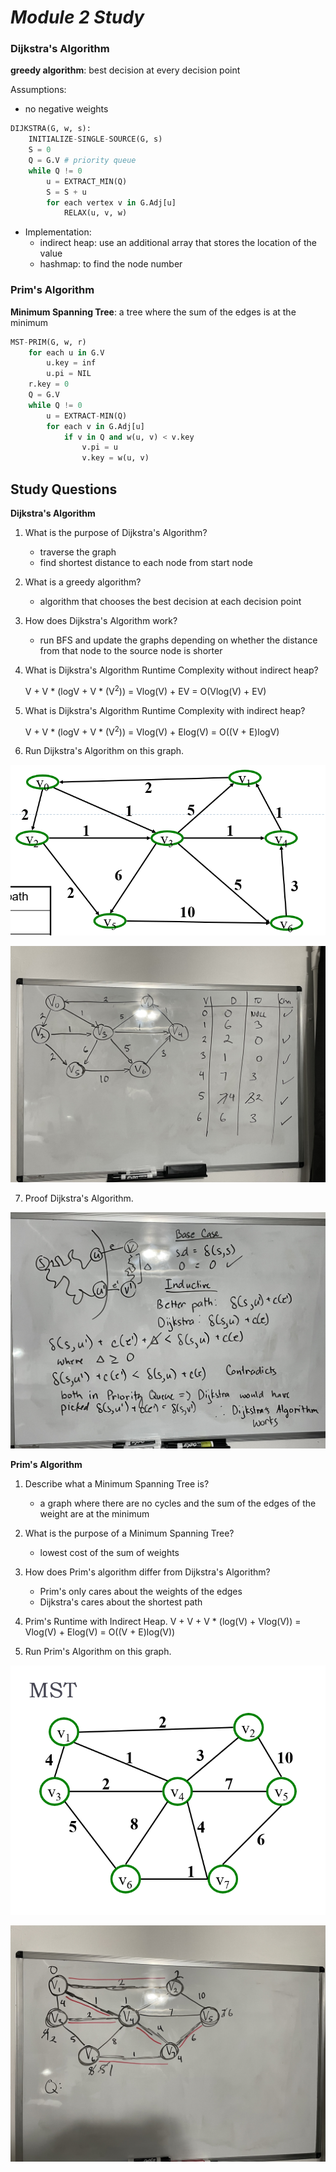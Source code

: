 # ***Module 2 Study***

### **Dijkstra's Algorithm**

**greedy algorithm**: best decision at every decision point

Assumptions:
- no negative weights

```python
DIJKSTRA(G, w, s):
    INITIALIZE-SINGLE-SOURCE(G, s)
    S = 0
    Q = G.V # priority queue
    while Q != 0
        u = EXTRACT_MIN(Q)
        S = S + u
        for each vertex v in G.Adj[u]
            RELAX(u, v, w)
```

- Implementation:
    - indirect heap: use an additional array that stores the location of the value
    - hashmap: to find the node number
### **Prim's Algorithm**

**Minimum Spanning Tree**: a tree where the sum of the edges is at the minimum

```python
MST-PRIM(G, w, r)
    for each u in G.V
        u.key = inf
        u.pi = NIL
    r.key = 0
    Q = G.V
    while Q != 0
        u = EXTRACT-MIN(Q)
        for each v in G.Adj[u]
            if v in Q and w(u, v) < v.key
                v.pi = u
                v.key = w(u, v)
```

## **Study Questions**

**Dijkstra's Algorithm**

1. What is the purpose of Dijkstra's Algorithm?
    - traverse the graph
    - find shortest distance to each node from start node

2. What is a greedy algorithm?
    - algorithm that chooses the best decision at each decision point

3. How does Dijkstra's Algorithm work?
    - run BFS and update the graphs depending on whether the distance from that node to the source node is shorter

4. What is Dijkstra's Algorithm Runtime Complexity without indirect heap?

    V + V * (logV + V * (V<sup>2</sup>)) = Vlog(V) + EV = O(Vlog(V) + EV)

5. What is Dijkstra's Algorithm Runtime Complexity with indirect heap?

    V + V * (logV + V * (V<sup>2</sup>)) = Vlog(V) + Elog(V) = O((V + E)logV)

6. Run Dijkstra's Algorithm on this graph.

![graph](./resources/dijkstra_Q5_graph.png)

![solution](./resources/dijkstra_Q5_Solution.jpg)

7. Proof Dijkstra's Algorithm.

![solution](./resources/dikjkstra_Q6_proof.jpg)

**Prim's Algorithm**

1. Describe what a Minimum Spanning Tree is?

    - a graph where there are no cycles and the sum of the edges of the weight are at the minimum

2. What is the purpose of a Minimum Spanning Tree?

    - lowest cost of the sum of weights

3. How does Prim's algorithm differ from Dijkstra's Algorithm?

    - Prim's only cares about the weights of the edges
    - Dijkstra's cares about the shortest path

4. Prim's Runtime with Indirect Heap.
    V + V + V * (log(V) + Vlog(V)) = Vlog(V) + Elog(V) = O((V + E)log(V))

5. Run Prim's Algorithm on this graph.

![graph](./resources/prim_Q5_graph.png)

![solution](./resources/prims_Q5_solution.jpg)